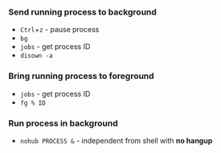 ### Send running process to background
- `Ctrl`+`z` - pause process
- `bg`
- `jobs` - get process ID
- `disown -a`

### Bring running process to foreground
- `jobs` - get process ID
- `fg % ID`

### Run process in background
- `nohub PROCESS &` - independent from shell with **no hangup**
